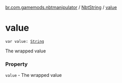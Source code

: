 [br.com.gamemods.nbtmanipulator](../index.md) / [NbtString](index.md) / [value](./value.md)

# value

`var value: `[`String`](https://kotlinlang.org/api/latest/jvm/stdlib/kotlin/-string/index.html)

The wrapped value

### Property

`value` - The wrapped value